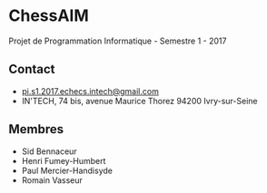 # ChessAIM 
Projet de Programmation Informatique - Semestre 1 - 2017

## Contact
- pi.s1.2017.echecs.intech@gmail.com
- IN'TECH, 74 bis, avenue Maurice Thorez 94200 Ivry-sur-Seine

## Membres
- Sid Bennaceur
- Henri Fumey-Humbert
- Paul Mercier-Handisyde 
- Romain Vasseur

